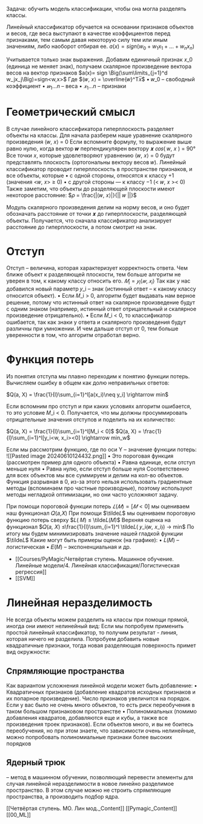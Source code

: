 
Задача: обучить модель классификации, чтобы она могла разделять классы.

Линейный классификатор обучается на основании признаков объектов и весов, где веса выступают в качестве коэффициентов перед признаками, тем самым давая некоторую силу тем или иным значениям, либо наоборот отбирая ее.
$a(x) = sign(w_0 + w_1x_1 + ... + w_nx_n)$

Учитывается только знак выражения.
Добавим единичный признак 𝑥_0 (единица не меняет знак), получаем скалярное произведение вектора весов на вектор признаков
$a(x)= sign \Big(\sum\limits_{j=1}^d w_jx_j\Big)=sign<w,x>$​
Где $⟨𝑤, 𝑥⟩ = \overline{𝑤}^T𝑥̅$
• 𝑤_0 – свободный коэффициент
• $𝑤_1…n$ – веса
• $𝑥_1…n$ – признаки

# Геометрический смысл

В случае линейного классификатора гиперплоскость разделяет объекты на классы.
Для начала разберем наше уравнение скалярного произведения
⟨𝑤, 𝑥⟩ = 0
Если вспомните формулу, то выражение выше равно нулю, когда вектор 𝒘 перпендикулярен вектору 𝒙
𝑐𝑜𝑠( 𝑤, 𝑥 ) = 90°
Все точки 𝑥, которые удовлетворяют уравнению ⟨𝑤, 𝑥⟩ = 0 будут представлять плоскость (ортогональны вектору весов 𝑤).
Линейный классификатор проводит гиперплоскость в пространстве признаков, и все объекты, которые
• с одной стороны, относятся к классу +1 (значения <𝑤, 𝑥> ≥ 0)
• с другой стороны — к классу −1 (< 𝑤, 𝑥 >< 0)
Также заметим, что объекты до разделяющей плоскости имеют некоторое расстояние:
$𝜌 = \frac{|⟨𝑤, 𝑥⟩|}{|| 𝑤 ||}$

Модуль скалярного произведения делим на норму весов, и оно будет обозначать расстояние от точки 𝒙 до гиперплоскости, разделяющей объекты. Получается, что сначала классификатор анализирует расстояние до гиперплоскости, а потом смотрит на знак.

# Отступ

Отступ – величина, которая характеризует корректность ответа. Чем ближе объект к разделяющей плоскости, тем больше алгоритм не уверен в том, к какому классу относить его.
$𝑀_i = 𝑦_i⟨𝑤, 𝑥_i⟩$
Так как у нас добавился новый параметр 𝑦_i – знак (истинный ответ – к какому классу относится объект).
• Если 𝑀_i > 0, алгоритм будет выдавать нам верное решение, потому что истинный ответ на скалярное произведение будут с одним знаком (например, истинный ответ отрицательный и скалярное произведение отрицательно).
• Если 𝑀_i < 0, то классификатор ошибается, так как знаки у ответа и скалярного произведения будут различны при умножении. И чем дальше отступ от 0, тем больше уверенности в том, что алгоритм отработал верно.

# Функция потерь

Из понятия отступа мы плавно переходим к понятию функции потерь. Вычисляем ошибку в общем как долю неправильных ответов:

$Q(a, X) = \frac{1}{l}\sum_{i=1}^l[a(x_i)\neq y_i] \rightarrow min$

Если вспомним про отступ и при каких условиях алгоритм ошибается, то это условие 𝑀_i < 0. Получается, что мы должны просуммировать отрицательные значения отступов и поделить на их количество:


$Q(a, X) = \frac{1}{l}\sum_{i=1}^l[M_i < 0]$
$Q(a, X) = \frac{1}{l}\sum_{i=1}^l[y_i<w, x_i><0] \rightarrow min_w$

Если мы рассмотрим функцию, где по оси Y – значение функции потерь:
![[Pasted image 20240610124432.png]]
• Это пороговая функция (рассмотрен пример для одного объекта)
• Равна единице, если отступ меньше нуля
• Равна нулю, если отступ больше нуля
Соответственно для всех объектов мы все суммируем и делим на кол-во объектов.
Функция разрывная в 0, из-за этого нельзя использовать градиентные методы (вспоминаем про частные производные), поэтому используют методы негладкой оптимизации, но они часто усложняют задачу.


При помощи пороговой функции потерь $𝐿(𝑀) = [𝑀 < 0]$ мы оцениваем наш функционал 𝑄(𝑎,𝑋)
При помощи $\tilde𝐿$ мы оцениваем пороговую функцию потерь сверху
$𝐿( 𝑀) ≤ \tilde𝐿(𝑀)$
Верхняя оценка на функционал
$𝑄(𝑎, 𝑋) ≤\frac{1}{l}\sum_{i=1}^l \tilde𝐿( 𝑦_i⟨𝑤, 𝑥_i⟩) → min$
По итогу мы будем минимизировать значение нашей гладкой функции $\tilde𝐿$
Какие могут быть примеры оценок (на графике):
• 𝐿(𝑀) – логистическая
• 𝐸(𝑀) – экспоненциальная и др.

* [[Courses/PyMagic/Четвёртая ступень. Машинное обучение. Линейные модели/4. Линейная классификация/Логистическая регрессия]]
* [[SVM]]

# Линейная неразделимость

Не всегда объекты можем разделить на классы при помощи прямой,
иногда они имеют нелинейный вид:
Если мы попробуем применить простой линейный классификатор, то
получим результат - линия, которая ничего не разделила.
Попробуем добавить новые квадратичные признаки, тогда новая
разделяющая поверхность примет вид окружности:


## Спрямляющие пространства

Как вариантом усложнения линейной модели может быть добавление:
• Квадратичных признаков (добавление квадратов исходных признаков и их попарное произведение). Число признаков увеличится на порядок. Если у вас было не очень много объектов, то есть риск переобучения в таком большом признаковом пространстве
• Полиномиальных (помимо добавления квадратов, добавляются еще и кубы, а также все произведения троек признаков). Если объектов много, и вы не боитесь переобучения, но при этом знаете, что зависимости очень нелинейные, можно попробовать полиномиальные признаки более высоких порядков 

## Ядерный трюк 
– метод в машинном обучении, позволяющий перевести элементы для случая линейной неразделимости в новое линейно разделимое пространство.
В этом случае можно не строить спрямляющие пространства, а производить подбор ядра.


[[Четвёртая ступень. МO. Лин мод._Content]] [[Pymagic_Content]]  [[00_ML]] 